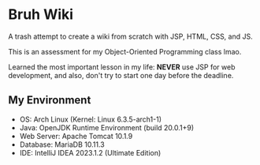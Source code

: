 # Bruh Wiki
A trash attempt to create a wiki from scratch with JSP, HTML, CSS, and JS.

This is an assessment for my Object-Oriented Programming class lmao.

Learned the most important lesson in my life: **NEVER** use JSP for web development, and also, don't try to start one day before the deadline.

## My Environment
- OS: Arch Linux (Kernel: Linux 6.3.5-arch1-1)
- Java: OpenJDK Runtime Environment (build 20.0.1+9)
- Web Server: Apache Tomcat 10.1.9
- Database: MariaDB 10.11.3
- IDE: IntelliJ IDEA 2023.1.2 (Ultimate Edition)
